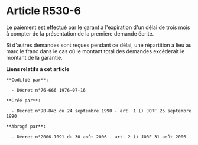 # Article R530-6

Le paiement est effectué par le garant à l'expiration d'un délai de trois mois à compter de la présentation de la première
demande écrite.

Si d'autres demandes sont reçues pendant ce délai, une répartition a lieu au marc le franc dans le cas où le montant total
des demandes excéderait le montant de la garantie.

**Liens relatifs à cet article**

	**Codifié par**:

	  - Décret n°76-666 1976-07-16

	**Créé par**:

	  - Décret n°90-843 du 24 septembre 1990 - art. 1 () JORF 25 septembre 1990

	**Abrogé par**:

	  - Décret n°2006-1091 du 30 août 2006 - art. 2 () JORF 31 août 2006
